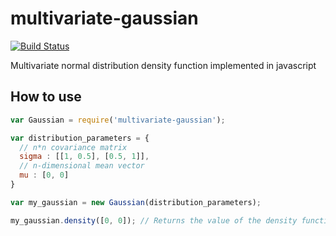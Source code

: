 # multivariate-gaussian

[![Build Status](https://travis-ci.org/lovasoa/multivariate-gaussian.svg?branch=master)](https://travis-ci.org/lovasoa/multivariate-gaussian)

Multivariate normal distribution density function implemented in javascript

## How to use

```js
var Gaussian = require('multivariate-gaussian');

var distribution_parameters = {
  // n*n covariance matrix
  sigma : [[1, 0.5], [0.5, 1]],
  // n-dimensional mean vector
  mu : [0, 0]
}

var my_gaussian = new Gaussian(distribution_parameters);

my_gaussian.density([0, 0]); // Returns the value of the density function at (0,0)
```
